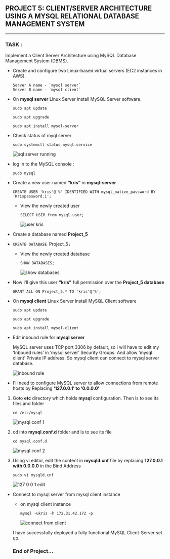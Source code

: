 ## PROJECT 5: CLIENT/SERVER ARCHITECTURE USING A MYSQL RELATIONAL DATABASE MANAGEMENT SYSTEM
---
### TASK :

Implement a Client Server Architecture using MySQL Database Management System (DBMS).

- Create and configure two Linux-based virtual servers (EC2 instances in AWS).

      Server A name - `mysql server`
      Server B name - `mysql client`

- On **mysql server** Linux Server install MySQL Server software.
  
  `sudo apt update`

  `sudo apt upgrade`

  `sudo apt install mysql-server`

- Check status of myql server

   `sudo systemctl status mysql.service`

   ![sql server running](https://user-images.githubusercontent.com/106500055/175837699-f1066fd9-54bb-49e8-869a-8be7ba7f1b8b.PNG)

- log in to the MySQL console :

   `sudo mysql`   

- Create a new user named **"kris"** in **mysql-server**

  `CREATE USER 'kris'@'%' IDENTIFIED WITH mysql_native_password BY 'Krispassword.1';`

  - View the newly created user

    `SELECT USER from mysql.user;`  

    ![user kris](https://user-images.githubusercontent.com/106500055/175837731-259cff16-7371-49c5-b8d1-8bd2e3acbd6e.PNG)

- Create a database named **Project_5**

- `CREATE DATABASE `Project_5`;` 

  - View the newly created database

    `SHOW DATABASES;` 

    ![show databases](https://user-images.githubusercontent.com/106500055/175837763-17459400-bfbb-479e-9dda-b9a606351358.PNG)

- Now i'll give this user **"kris"** full permission over the **Project_5 database**

  `GRANT ALL ON Project_5.* TO 'kris'@'%';`    

- On **mysql client** Linux Server install MySQL Client software

    `sudo apt update`

    `sudo apt upgrade`

    `sudo apt install mysql-client`

- Edit inbound rule for **mysql server**    

  MySQL server uses TCP port 3306 by default, so i will have to edit my ‘Inbound rules’ in ‘mysql server’ Security Groups. And allow ‘mysql client’ Private IP address. So mysql client can connect to mysql server database. 

  ![inbound rule](https://user-images.githubusercontent.com/106500055/175837647-d6618fa7-5c3f-44f5-a3bb-4f5d7612debc.PNG)

- I'll need to configure MySQL server to allow connections from remote hosts by Replacing **‘127.0.0.1’ to ‘0.0.0.0’**

1. Goto **etc** directory which holds **mysql** configuration. Then ls to see its files and folder
    
     `cd /etc/mysql`

     ![mysql conf 1](https://user-images.githubusercontent.com/106500055/175837782-d8125eea-1e35-44ec-b836-bd852ecbb239.PNG)

2. cd into **mysql.conf.d** folder and ls to see its file

    `cd mysql.conf.d`

    ![mysql conf 2](https://user-images.githubusercontent.com/106500055/175837802-f09bfc19-91f3-4322-8d84-8f357427705f.PNG)

3. Using vi editor, edit the content in **mysqld.cnf** file by replacing **127.0.0.1 with 0.0.0.0** in the Bind Address   

   `sudo vi mysqld.cnf` 

   ![127 0 0 1 edit](https://user-images.githubusercontent.com/106500055/175837846-04d86f81-f58c-420c-89eb-b2d62a29f680.PNG) 

- Connect to mysql server from mysql client instance

  - on mysql client instance

    `mysql -ukris -h 172.31.42.172 -p`   

    ![connect from client](https://user-images.githubusercontent.com/106500055/175837897-85f6563a-9f00-4bff-96bd-4713f377443c.PNG)

   I have successfully deployed a fully functional MySQL Client-Server set up. 

  ### End of Project...          
